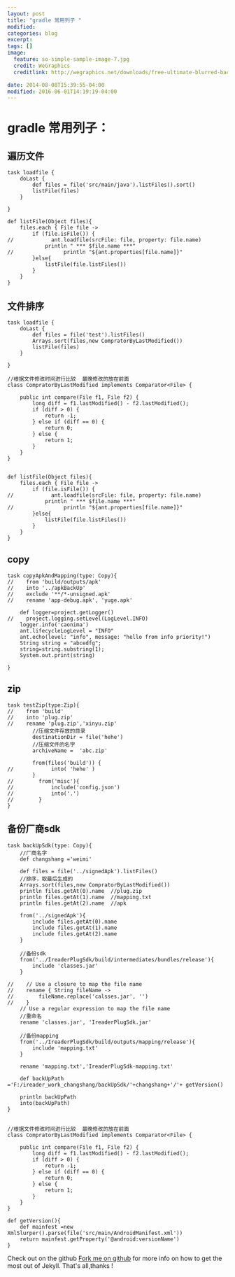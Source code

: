 ```yaml
---
layout: post
title: "gradle 常用列子 "
modified:
categories: blog
excerpt:
tags: []
image:
  feature: so-simple-sample-image-7.jpg
  credit: WeGraphics
  creditlink: http://wegraphics.net/downloads/free-ultimate-blurred-background-pack/

date: 2014-08-08T15:39:55-04:00
modified: 2016-06-01T14:19:19-04:00
---
```

# gradle 常用列子： #

## 遍历文件 ##
	task loadfile {
	    doLast {
	        def files = file('src/main/java').listFiles().sort()
	        listFile(files)
	    }
	
	}
	
	def listFile(Object files){
	    files.each { File file ->
	        if (file.isFile()) {
	//            ant.loadfile(srcFile: file, property: file.name)
	            println " *** $file.name ***"
	//                println "${ant.properties[file.name]}"
	        }else{
	            listFile(file.listFiles())
	        }
	    }
	}



## 文件排序 ##
	
	task loadfile {
	    doLast {
	        def files = file('test').listFiles()
	        Arrays.sort(files,new CompratorByLastModified())
	        listFile(files)
	    }
	
	}
	
	//根据文件修改时间进行比较  最晚修改的放在前面
	class CompratorByLastModified implements Comparator<File> {
	
	    public int compare(File f1, File f2) {
	        long diff = f1.lastModified() - f2.lastModified();
	        if (diff > 0) {
	            return -1;
	        } else if (diff == 0) {
	            return 0;
	        } else {
	            return 1;
	        }
	    }
	}
	
	
	def listFile(Object files){
	    files.each { File file ->
	        if (file.isFile()) {
	//            ant.loadfile(srcFile: file, property: file.name)
	            println " *** $file.name ***"
	//                println "${ant.properties[file.name]}"
	        }else{
	            listFile(file.listFiles())
	        }
	    }
	}



## copy ##

	task copyApkAndMapping(type: Copy){
	//    from 'build/outputs/apk'
	//    into '../apkBackUp'
	//    exclude '**/*-unsigned.apk'
	//    rename 'app-debug.apk', 'yuge.apk'
	
	    def logger=project.getLogger()
	//    project.logging.setLevel(LogLevel.INFO)
	    logger.info('caonima')
	    ant.lifecycleLogLevel = "INFO"
	    ant.echo(level: "info", message: "hello from info priority!")
	    String string = "abcedfg";
	    string=string.substring(1);
	    System.out.print(string)
	
	}

## zip ##
	task testZip(type:Zip){
	//    from 'build'
	//    into 'plug.zip'
	//    rename 'plug.zip','xinyu.zip'
			//压缩文件存放的目录
	        destinationDir = file('hehe')
			//压缩文件的名字
	        archiveName =  'abc.zip'
	
	        from(files('build')) {
	//            into( 'hehe' )
	        }
	//        from('misc'){
	//            include('config.json')
	//            into('.')
	//        }
	}


## 备份厂商sdk ##

	task backUpSdk(type: Copy){
	    //厂商名字
	    def changshang ='weimi'
	
	    def files = file('../signedApk').listFiles()
	    //排序，取最后生成的
	    Arrays.sort(files,new CompratorByLastModified())
	    println files.getAt(0).name  //plug.zip
	    println files.getAt(1).name  //mapping.txt
	    println files.getAt(2).name  //apk
	
	    from('../signedApk'){
	        include files.getAt(0).name
	        include files.getAt(1).name
	        include files.getAt(2).name
	    }
	
	    //备份sdk
	    from('../IreaderPlugSdk/build/intermediates/bundles/release'){
	        include 'classes.jar'
	    }
	
	//    // Use a closure to map the file name
	//    rename { String fileName ->
	//        fileName.replace('calsses.jar', '')
	//    }
	    // Use a regular expression to map the file name
	    //重命名
	    rename 'classes.jar', 'IreaderPlugSdk.jar'
	
	    //备份mapping
	    from('../IreaderPlugSdk/build/outputs/mapping/release'){
	        include 'mapping.txt'
	    }
	
	    rename 'mapping.txt','IreaderPlugSdk-mapping.txt'
	
	    def backUpPath ='F:/ireader_work_changshang/backUpSdk/'+changshang+'/'+ getVersion()
	
	    println backUpPath
	    into(backUpPath)
	}
	
	
	//根据文件修改时间进行比较  最晚修改的放在前面
	class CompratorByLastModified implements Comparator<File> {
	
	    public int compare(File f1, File f2) {
	        long diff = f1.lastModified() - f2.lastModified();
	        if (diff > 0) {
	            return -1;
	        } else if (diff == 0) {
	            return 0;
	        } else {
	            return 1;
	        }
	    }
	}
	
	def getVersion(){
	    def mainfest =new XmlSlurper().parse(file('src/main/AndroidManifest.xml'))
	    return mainfest.getProperty('@android:versionName')
	}









Check out on the github [Fork me on github][Tomas' Yu] for more info on how to get the most out of Jekyll. That's all,thanks !

[Tomas' Yu]: https://github.com/TomasYu/blogs
[Tomas' Yu]: https://github.com/TomasYu/blogs